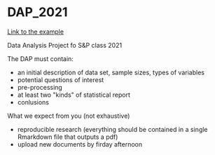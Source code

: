 # DAP_2021

[Link to the example](https://munoztd0.github.io/DAP_2021/RESOURCES/Rmardkown_tips_and_tricks.html) 

Data Analysis Project fo S&amp;P class 2021

The DAP must contain:
- an initial description of data set, sample sizes, types of variables
- potential questions of interest
- pre-processing
- at least two "kinds" of statistical report
- conlusions

What we expect from you (not exhaustive)

- reproducible research (everything should be contained in a single Rmarkdown file that outputs a pdf)
- upload new documents by firday afternoon
